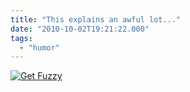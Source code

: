 ```yaml
---
title: "This explains an awful lot..."
date: "2010-10-02T19:21:22.000"
tags: 
  - "humor"
---
```


[![Get Fuzzy](http://c0389161.cdn.cloudfiles.rackspacecloud.com/dyn/str_strip/337018.full.gif)](http://comics.com/get_fuzzy/2010-10-02/ "Get Fuzzy")
